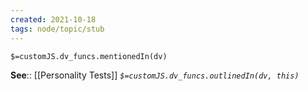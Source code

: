 ```yaml
---
created: 2021-10-18
tags: node/topic/stub
---
```

`$=customJS.dv_funcs.mentionedIn(dv)`


**See**:: [[Personality Tests]]
*`$=customJS.dv_funcs.outlinedIn(dv, this)`*
